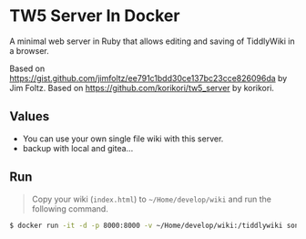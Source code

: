 # TW5 Server In Docker

A minimal web server in Ruby that allows editing and saving of TiddlyWiki in a browser. 

Based on https://gist.github.com/jimfoltz/ee791c1bdd30ce137bc23cce826096da by Jim Foltz.
Based on https://github.com/korikori/tw5_server by  korikori.

## Values

- You can use your own single file wiki with this server.
- backup with local and gitea...

## Run

> Copy your wiki (`index.html`) to `~/Home/develop/wiki` and run the following command.

```bash
$ docker run -it -d -p 8000:8000 -v ~/Home/develop/wiki:/tiddlywiki songtianlun/tw5-server-docker:latest
```
